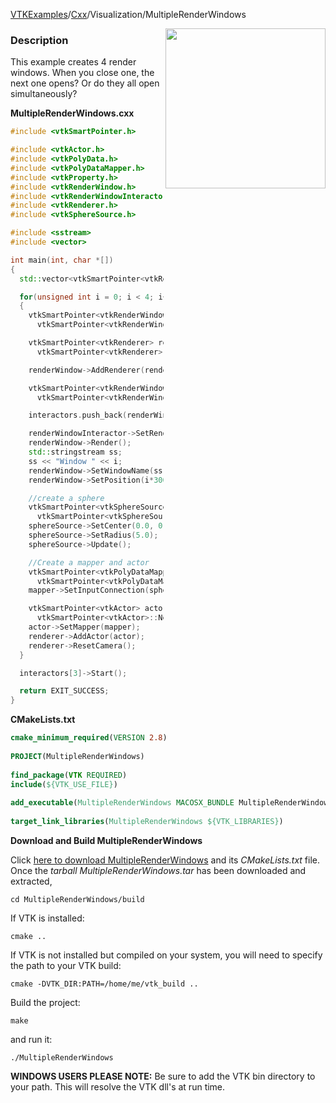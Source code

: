 [VTKExamples](/home/)/[Cxx](/Cxx)/Visualization/MultipleRenderWindows

<img align="right" src="https://github.com/lorensen/VTKExamples/blob/gh-pages/Testing/Baseline/Visualization/TestMultipleRenderWindows.png?raw=true" width="256" />

### Description
This example creates 4 render windows. When you close one, the next one opens? Or do they all open simultaneously?

**MultipleRenderWindows.cxx**
```c++
#include <vtkSmartPointer.h>

#include <vtkActor.h>
#include <vtkPolyData.h>
#include <vtkPolyDataMapper.h>
#include <vtkProperty.h>
#include <vtkRenderWindow.h>
#include <vtkRenderWindowInteractor.h>
#include <vtkRenderer.h>
#include <vtkSphereSource.h>

#include <sstream>
#include <vector>

int main(int, char *[])
{
  std::vector<vtkSmartPointer<vtkRenderWindowInteractor> > interactors;

  for(unsigned int i = 0; i < 4; i++)
  {
    vtkSmartPointer<vtkRenderWindow> renderWindow =
      vtkSmartPointer<vtkRenderWindow>::New();

    vtkSmartPointer<vtkRenderer> renderer =
      vtkSmartPointer<vtkRenderer>::New();

    renderWindow->AddRenderer(renderer);

    vtkSmartPointer<vtkRenderWindowInteractor> renderWindowInteractor =
      vtkSmartPointer<vtkRenderWindowInteractor>::New();

    interactors.push_back(renderWindowInteractor);

    renderWindowInteractor->SetRenderWindow(renderWindow);
    renderWindow->Render();
    std::stringstream ss;
    ss << "Window " << i;
    renderWindow->SetWindowName(ss.str().c_str());
    renderWindow->SetPosition(i*300,0);

    //create a sphere
    vtkSmartPointer<vtkSphereSource> sphereSource =
      vtkSmartPointer<vtkSphereSource>::New();
    sphereSource->SetCenter(0.0, 0.0, 0.0);
    sphereSource->SetRadius(5.0);
    sphereSource->Update();

    //Create a mapper and actor
    vtkSmartPointer<vtkPolyDataMapper> mapper =
      vtkSmartPointer<vtkPolyDataMapper>::New();
    mapper->SetInputConnection(sphereSource->GetOutputPort());

    vtkSmartPointer<vtkActor> actor =
      vtkSmartPointer<vtkActor>::New();
    actor->SetMapper(mapper);
    renderer->AddActor(actor);
    renderer->ResetCamera();
  }

  interactors[3]->Start();

  return EXIT_SUCCESS;
}
```
**CMakeLists.txt**
```cmake
cmake_minimum_required(VERSION 2.8)
 
PROJECT(MultipleRenderWindows)
 
find_package(VTK REQUIRED)
include(${VTK_USE_FILE})
 
add_executable(MultipleRenderWindows MACOSX_BUNDLE MultipleRenderWindows.cxx)
 
target_link_libraries(MultipleRenderWindows ${VTK_LIBRARIES})
```

**Download and Build MultipleRenderWindows**

Click [here to download MultipleRenderWindows](https://github.com/lorensen/VTKWikiExamplesTarballs/raw/master/MultipleRenderWindows.tar) and its *CMakeLists.txt* file.
Once the *tarball MultipleRenderWindows.tar* has been downloaded and extracted,
```
cd MultipleRenderWindows/build 
```
If VTK is installed:
```
cmake ..
```
If VTK is not installed but compiled on your system, you will need to specify the path to your VTK build:
```
cmake -DVTK_DIR:PATH=/home/me/vtk_build ..
```
Build the project:
```
make
```
and run it:
```
./MultipleRenderWindows
```
**WINDOWS USERS PLEASE NOTE:** Be sure to add the VTK bin directory to your path. This will resolve the VTK dll's at run time.

